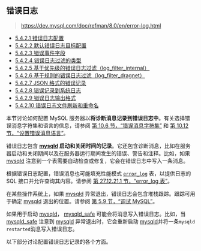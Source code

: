 ## 错误日志

> https://dev.mysql.com/doc/refman/8.0/en/error-log.html

- [5.4.2.1 错误日志配置](https://dev.mysql.com/doc/refman/8.0/en/error-log-configuration.html)
- [5.4.2.2 默认错误日志目标配置](https://dev.mysql.com/doc/refman/8.0/en/error-log-destination-configuration.html)
- [5.4.2.3 错误事件字段](https://dev.mysql.com/doc/refman/8.0/en/error-log-event-fields.html)
- [5.4.2.4 错误日志过滤的类型](https://dev.mysql.com/doc/refman/8.0/en/error-log-filtering.html)
- [5.4.2.5 基于优先级的错误日志过滤（log_filter_internal）](https://dev.mysql.com/doc/refman/8.0/en/error-log-priority-based-filtering.html)
- [5.4.2.6 基于规则的错误日志过滤（log_filter_dragnet）](https://dev.mysql.com/doc/refman/8.0/en/error-log-rule-based-filtering.html)
- [5.4.2.7 JSON 格式的错误记录](https://dev.mysql.com/doc/refman/8.0/en/error-log-json.html)
- [5.4.2.8 错误记录到系统日志](https://dev.mysql.com/doc/refman/8.0/en/error-log-syslog.html)
- [5.4.2.9 错误日志输出格式](https://dev.mysql.com/doc/refman/8.0/en/error-log-format.html)
- [5.4.2.10 错误日志文件刷新和重命名](https://dev.mysql.com/doc/refman/8.0/en/error-log-rotation.html)

本节讨论如何配置 MySQL 服务器以**将诊断消息记录到错误日志中**。有关选择错误消息字符集和语言的信息，请参阅 [第 10.6 节，“错误消息字符集”](https://dev.mysql.com/doc/refman/8.0/en/charset-errors.html) 和 [第 10.12 节，“设置错误消息语言”](https://dev.mysql.com/doc/refman/8.0/en/error-message-language.html)。

错误日志包含 **[mysqld](https://dev.mysql.com/doc/refman/8.0/en/mysqld.html) 启动和关闭时间的记录**。它还包含诊断消息，比如在服务器启动和关闭期间以及在服务器运行期间发生的错误、警告和注释。比如，如果 [mysqld](https://dev.mysql.com/doc/refman/8.0/en/mysqld.html) 注意到一个表需要自动检查或修复，它会在错误日志中写入一条消息。

根据错误日志配置，错误消息也可能填充性能模式 [`error_log`](https://dev.mysql.com/doc/refman/8.0/en/performance-schema-error-log-table.html) 表，以提供日志的 SQL 接口并允许查询其内容。请参阅 [第 27.12.21.1 节，“error_log 表”](https://dev.mysql.com/doc/refman/8.0/en/performance-schema-error-log-table.html)。

在某些操作系统上，如果 [mysqld](https://dev.mysql.com/doc/refman/8.0/en/mysqld.html) 异常退出，错误日志会包含堆栈跟踪。跟踪可用于确定 [mysqld](https://dev.mysql.com/doc/refman/8.0/en/mysqld.html) 退出的位置。请参阅 [第 5.9 节，“调试 MySQL”](https://dev.mysql.com/doc/refman/8.0/en/debugging-mysql.html)。

如果用于启动 [mysqld](https://dev.mysql.com/doc/refman/8.0/en/mysqld.html)， [mysqld_safe](https://dev.mysql.com/doc/refman/8.0/en/mysqld-safe.html) 可能会将消息写入错误日志。比如，当 [mysqld_safe](https://dev.mysql.com/doc/refman/8.0/en/mysqld-safe.html) 注意到 [mysqld](https://dev.mysql.com/doc/refman/8.0/en/mysqld.html) 异常退出时，它会重新启动 [mysqld](https://dev.mysql.com/doc/refman/8.0/en/mysqld.html)并将一条`mysqld restarted`消息写入错误日志。

以下部分讨论配置错误日志记录的各个方面。